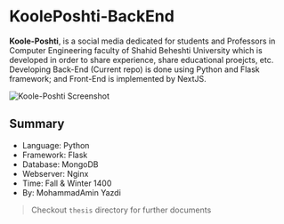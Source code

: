 # KoolePoshti-BackEnd

__Koole-Poshti__, is a social media dedicated for students and Professors in Computer Engineering faculty of Shahid Beheshti University which is developed in order to share experience, share educational proejcts, etc.
Developing Back-End (Current repo) is done using Python and Flask framework; and Front-End is implemented by NextJS.

<img src="./mayazdi/KoolePoshti-BackEnd/thesis/Snapshot.png" alt="Koole-Poshti Screenshot">

## Summary
* Language: Python
* Framework: Flask
* Database: MongoDB
* Webserver: Nginx
* Time: Fall & Winter 1400
* By: MohammadAmin Yazdi

> Checkout `thesis` directory for further documents
